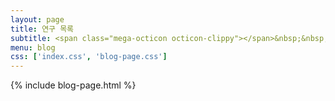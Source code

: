 ```yaml
---
layout: page
title: 연구 목록 
subtitle: <span class="mega-octicon octicon-clippy"></span>&nbsp;&nbsp; R과 Python을 활용한 머신러닝, 딥러닝, 인공지능 
menu: blog
css: ['index.css', 'blog-page.css']
---
```

{% include blog-page.html %}